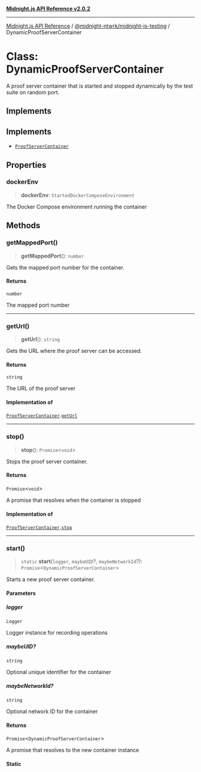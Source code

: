 [**Midnight.js API Reference v2.0.2**](../../../README.md)

***

[Midnight.js API Reference](../../../packages.md) / [@midnight-ntwrk/midnight-js-testing](../README.md) / DynamicProofServerContainer

# Class: DynamicProofServerContainer

A proof server container that is started and stopped dynamically by the test
suite on random port.

## Implements

## Implements

- [`ProofServerContainer`](../interfaces/ProofServerContainer.md)

## Properties

### dockerEnv

> **dockerEnv**: `StartedDockerComposeEnvironment`

The Docker Compose environment running the container

## Methods

### getMappedPort()

> **getMappedPort**(): `number`

Gets the mapped port number for the container.

#### Returns

`number`

The mapped port number

***

### getUrl()

> **getUrl**(): `string`

Gets the URL where the proof server can be accessed.

#### Returns

`string`

The URL of the proof server

#### Implementation of

[`ProofServerContainer`](../interfaces/ProofServerContainer.md).[`getUrl`](../interfaces/ProofServerContainer.md#geturl)

***

### stop()

> **stop**(): `Promise`\<`void`\>

Stops the proof server container.

#### Returns

`Promise`\<`void`\>

A promise that resolves when the container is stopped

#### Implementation of

[`ProofServerContainer`](../interfaces/ProofServerContainer.md).[`stop`](../interfaces/ProofServerContainer.md#stop)

***

### start()

> `static` **start**(`logger`, `maybeUID`?, `maybeNetworkId`?): `Promise`\<`DynamicProofServerContainer`\>

Starts a new proof server container.

#### Parameters

##### logger

`Logger`

Logger instance for recording operations

##### maybeUID?

`string`

Optional unique identifier for the container

##### maybeNetworkId?

`string`

Optional network ID for the container

#### Returns

`Promise`\<`DynamicProofServerContainer`\>

A promise that resolves to the new container instance

#### Static
